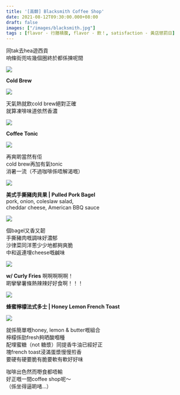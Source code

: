```yaml
---
title: '[高馡] Blacksmith Coffee Shop'
date: 2021-08-12T09:30:00.000+08:00
draft: false
images: ["/images/blacksmith.jpg"]
tags : [flavor - 行膳積腹, flavor - 飲！, satisfaction - 黃店懲罰日]
---
```


同tak去hea遊西貢  
响條街兜咗幾個圈終於都係揀呢間  

![](/images/blacksmith1.jpg)

**Cold Brew**  

![](/images/blacksmith.jpg)

天氣熱就飲cold brew絕對正確  
就算凍啡味道依然香濃  

![](/images/blacksmith2.jpg)

**Coffee Tonic**  

![](/images/blacksmith3.jpg)

再爽啲當然有佢  
cold brew再加有氣tonic  
消暑一流（不過咖啡係唔解渴嘅）  

![](/images/blacksmith4.jpg)

**美式手撕豬肉貝果 | Pulled Pork Bagel**  
pork, onion, coleslaw salad,  
cheddar cheese, American BBQ sauce  

![](/images/blacksmith5.jpg)

個bagel又香又韌  
手撕豬肉嘅調味好濃郁  
沙律菜同洋蔥少少地都夠爽脆  
中和返連埋cheese嘅鹹味  

![](/images/blacksmith6.jpg)

**w/ Curly Fries**
啊啊啊啊啊！  
啲攣攣薯條熱辣辣好好食啊！！！  

![](/images/blacksmith7.jpg)

**蜂蜜檸檬法式多士 | Honey Lemon French Toast**

![](/images/blacksmith8.jpg)

就係簡單嘅honey, lemon & butter嘅組合  
檸檬係勁fresh夠晒酸嗰種  
配埋蜜糖（not 糖漿）同提香牛油已經好正  
塊french toast浸滿蛋漿慢慢煎香  
要硬有硬要脆有脆要軟有軟好好味  
  
咖啡出色然而嘢食都唔輸  
好正嘅一間coffee shop呢～  
（係坐得逼啲啫...）  
